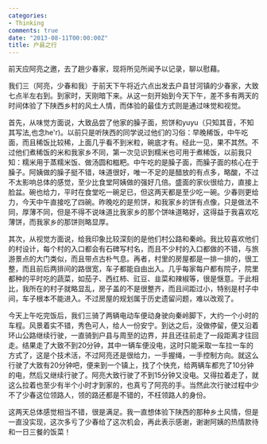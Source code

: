 ```yaml
---
categories:
- Thinking
comments: true
date: "2013-08-11T00:00:00Z"
title: 户县之行
---
```

前天应阿亮之邀，去了趟少春家，现将所见所闻予以记录，聊以慰藉。

我们三（阿亮，少春和我）于前天下午将近六点出发去户县甘河镇的少春家，大致七点半左右到。到家时，天刚暗下来。从这一刻开始到今天下午，差不多有两天的时间体验了下陕西乡村的风土人情，而体验的最佳方式则是通过味觉和视觉。

首先，从味觉方面说，大致品尝了他家的臊子面，煎饼和yuyu（只知其音，不知其写法,也念he'r)。以前只是听陕西的同学说过他们的习俗：早晚稀饭，中午吃面，而且稀饭比较稀，上面几乎看不到米粒，碗底才有。经此一见，果不其然。不过他们煮稀饭的米和我家乡不同，第一次见识到糯米也可用于煮稀饭，以前我只知：糯米用于蒸糯米饭、做汤圆和糍粑。中午吃的是臊子面，而臊子面的核心在于臊子。阿姨做的臊子挺不错，味道很好，唯一不足的是醋放的有点多，略酸，不过不太影响总体的感觉，至少比食堂阿姨做的强好几倍。盛面的家伙很给力，直接上脸盆。碗也给力，平时在食堂吃一碗足已，但这两天都是至少吃一碗。少春则更给力，今天中午直接吃了四碗。昨晚吃的是煎饼，和我家乡的饼有点像，只是做法不同，厚薄不同，但是不得不说味道比我家乡的那个饼味道略好，这得益于我喜欢吃薄饼，而我家乡的那饼则略显厚。

<!--more-->

其次，从视觉方面说，给我印象比较深刻的是他们村公路和秦岭。我比较喜欢他们的村设计，每个村的入口都会有石碑写村名，而且不少村的入口都做的不错，与旅游景点的大门类似，而且带点古朴气息。再者，村里的房屋都是一排一排的，很工整，而且前后两排间的路很宽，车子都能自由出入。几乎每家每户都有院子，院里都种的平时吃的蔬菜，如茄子、西红柿、豇豆、韭菜和辣椒等，很是惬意。于此相比，我所在的村子就略显乱，房子盖的不是很整齐，而且间距过小，特别是村子中间，车子根本不能进入。不过房屋的规划属于历史遗留问题，难以改观了。

今天上午吃完饭后，我们三骑了两辆电动车便动身驶向秦岭脚下，大约一个小时的车程。风景着实不错，秀色可人，给人一份安宁。到达之后，没做停留，便又沿着环山公路继续行驶，一直骑到户县与周至的边界，并且还往前走了一段距离才往回走。结果走了大致不到20分钟，其中一辆车便没电，这时只能采取一车拉一车的方式了，这是个技术活，不过阿亮还是很给力，一手握绳，一手控制方向。就这么行驶了大致有20分钟吧，便来到一个镇上，找了个快充，给两辆车都充了10分钟的电，然后又继续行驶了。阿亮大致行驶了不到15分钟又没电。又得拉着走了，就这么拉着也至少有半个小时才到家的，也真亏了阿亮的手。当然此次行驶过程中少不了少春这位领路人，领的路还都是不错的，不枉领路人的身份。

这两天总体感觉相当不错，很是满足。我一直想体验下陕西的那种乡土风情，但是一直没实现，这次多亏了少春给了这次机会，再此表示感谢，谢谢阿姨的热情款待和一日三餐的饭菜！
